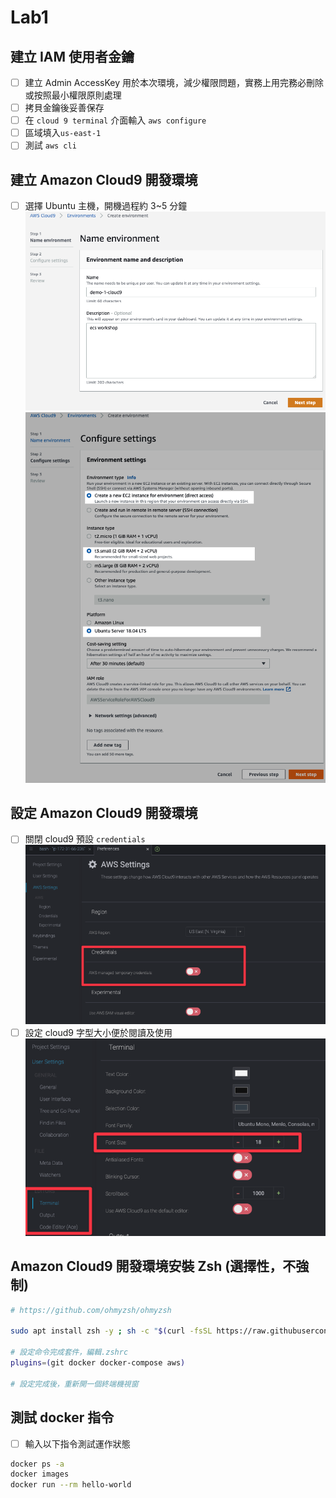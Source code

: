 # Lab1

## 建立 IAM 使用者金鑰

- [ ] 建立 Admin AccessKey 用於本次環境，減少權限問題，實務上用完務必刪除或按照最小權限原則處理
- [ ] 拷貝金鑰後妥善保存
- [ ] 在 `cloud 9 terminal` 介面輸入 `aws configure`
- [ ] 區域填入`us-east-1`
- [ ] 測試 `aws cli`

## 建立 Amazon Cloud9 開發環境

- [ ] 選擇 Ubuntu 主機，開機過程約 3~5 分鐘  
![info](Mac-2020-07-20%20at%2012.04.34.png)  
![info](Mac-2020-07-20%20at%2012.05.30.png)

## 設定 Amazon Cloud9 開發環境

- [ ] 關閉 cloud9 預設 `credentials`  
![info](c9-1.png)
- [ ] 設定 cloud9 字型大小便於閱讀及使用  
![info](c9-2.png)

## Amazon Cloud9 開發環境安裝 Zsh (選擇性，不強制)

```bash
# https://github.com/ohmyzsh/ohmyzsh

sudo apt install zsh -y ; sh -c "$(curl -fsSL https://raw.githubusercontent.com/ohmyzsh/ohmyzsh/master/tools/install.sh)"

# 設定命令完成套件，編輯.zshrc
plugins=(git docker docker-compose aws)

# 設定完成後，重新開一個終端機視窗

```

## 測試 docker 指令

- [ ] 輸入以下指令測試運作狀態

```bash
docker ps -a
docker images
docker run --rm hello-world
```
